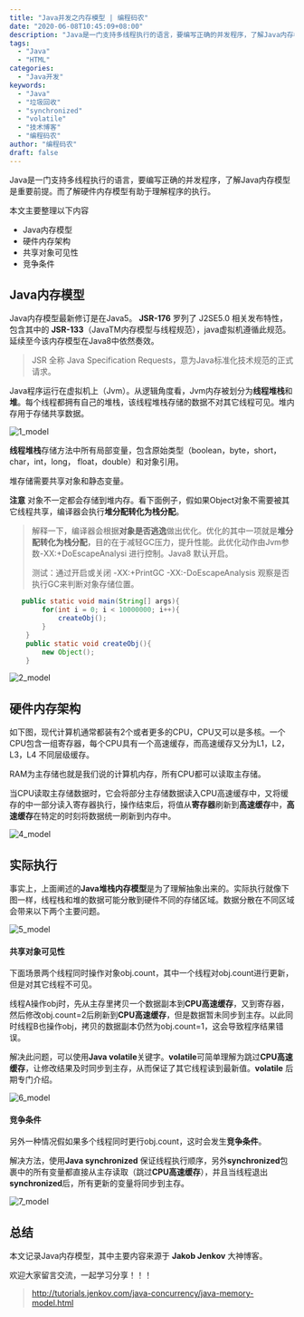 ```yaml
---
title: "Java并发之内存模型 | 编程码农"
date: "2020-06-08T10:45:09+08:00"
description: "Java是一门支持多线程执行的语言，要编写正确的并发程序，了解Java内存模型是重要前提。而了解硬件内存模型有助于理解程序的执行。 本文主要整理以下内容 - Java内存模型 - 硬件内存架构 - 共享对象可见性 - 竞争条件 Java内存模型 Java内存模型最新修订是在Java5。 JSR-17..."
tags:
  - "Java"
  - "HTML"
categories:
  - "Java开发"
keywords:
  - "Java"
  - "垃圾回收"
  - "synchronized"
  - "volatile"
  - "技术博客"
  - "编程码农"
author: "编程码农"
draft: false
---
```


Java是一门支持多线程执行的语言，要编写正确的并发程序，了解Java内存模型是重要前提。而了解硬件内存模型有助于理解程序的执行。

本文主要整理以下内容

- Java内存模型
- 硬件内存架构
- 共享对象可见性
- 竞争条件

## Java内存模型

Java内存模型最新修订是在Java5。 **JSR-176** 罗列了 J2SE5.0 相关发布特性，包含其中的 **JSR-133**（JavaTM内存模型与线程规范），java虚拟机遵循此规范。延续至今该内存模型在Java8中依然奏效。

> JSR 全称 Java Specification Requests，意为Java标准化技术规范的正式请求。

Java程序运行在虚拟机上（Jvm）。从逻辑角度看，Jvm内存被划分为**线程堆栈**和**堆**。每个线程都拥有自己的堆栈，该线程堆栈存储的数据不对其它线程可见。堆内存用于存储共享数据。

![1_model](https://blogs-on.oss-cn-beijing.aliyuncs.com/imgs/1_model.png)

**线程堆栈**存储方法中所有局部变量，包含原始类型（boolean，byte，short，char，int，long， float，double）和对象引用。

堆存储需要共享对象和静态变量。

**注意** 对象不一定都会存储到堆内存。看下面例子，假如果Object对象不需要被其它线程共享，编译器会执行**堆分配转化为栈分配**。

> 解释一下，编译器会根据**对象是否逃逸**做出优化。优化的其中一项就是**堆分配转化为栈分配**，目的在于减轻GC压力，提升性能。此优化动作由Jvm参数-XX:+DoEscapeAnalysi 进行控制。Java8 默认开启。
>
> 测试：通过开启或关闭 -XX:+PrintGC -XX:-DoEscapeAnalysis 观察是否执行GC来判断对象存储位置。

```java
   public static void main(String[] args){
        for(int i = 0; i < 10000000; i++){
            createObj();
        }
    }
    public static void createObj(){
        new Object();
    }
```



![2_model](https://blogs-on.oss-cn-beijing.aliyuncs.com/imgs/2_model.png)

## 硬件内存架构

如下图，现代计算机通常都装有2个或者更多的CPU，CPU又可以是多核。一个CPU包含一组寄存器，每个CPU具有一个高速缓存，而高速缓存又分为L1，L2，L3，L4 不同层级缓存。

RAM为主存储也就是我们说的计算机内存，所有CPU都可以读取主存储。

当CPU读取主存储数据时，它会将部分主存储数据读入CPU高速缓存中，又将缓存的中一部分读入寄存器执行，操作结束后，将值从**寄存器**刷新到**高速缓存**中，**高速缓存**在特定的时刻将数据统一刷新到内存中。

![4_model](https://blogs-on.oss-cn-beijing.aliyuncs.com/imgs/4_model.png)



## 实际执行

事实上，上面阐述的**Java堆栈内存模型**是为了理解抽象出来的。实际执行就像下图一样，线程栈和堆的数据可能分散到硬件不同的存储区域。数据分散在不同区域会带来以下两个主要问题。

![5_model](https://blogs-on.oss-cn-beijing.aliyuncs.com/imgs/5_model.png)

#### 共享对象可见性

下面场景两个线程同时操作对象obj.count，其中一个线程对obj.count进行更新，但是对其它线程不可见。

线程A操作obj时，先从主存里拷贝一个数据副本到**CPU高速缓存**，又到寄存器，然后修改obj.count=2后刷新到**CPU高速缓存**，但是数据暂未同步到主存。以此同时线程B也操作obj，拷贝的数据副本仍然为obj.count=1，这会导致程序结果错误。

解决此问题，可以使用**Java volatile**关键字。**volatile**可简单理解为跳过**CPU高速缓存**，让修改结果及时同步到主存，从而保证了其它线程读到最新值。**volatile** 后期专门介绍。



![6_model](https://blogs-on.oss-cn-beijing.aliyuncs.com/imgs/6_model.png)

#### 竞争条件

另外一种情况假如果多个线程同时更行obj.count，这时会发生**竞争条件**。

解决方法，使用**Java synchronized** 保证线程执行顺序，另外**synchronized**包裹中的所有变量都直接从主存读取（跳过**CPU高速缓存**），并且当线程退出**synchronized**后，所有更新的变量将同步到主存。

![7_model](https://blogs-on.oss-cn-beijing.aliyuncs.com/imgs/7_model.png)

## 总结

本文记录Java内存模型，其中主要内容来源于 **Jakob Jenkov** 大神博客。

欢迎大家留言交流，一起学习分享！！！



> http://tutorials.jenkov.com/java-concurrency/java-memory-model.html